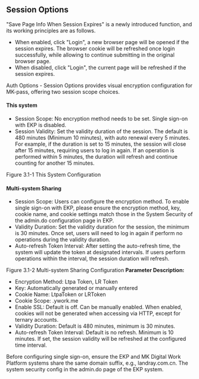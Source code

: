  ## Session Options
"Save Page Info When Session Expires" is a newly introduced function, and its working principles are as follows.
- When enabled, click "Login", a new browser page will be opened if the session expires. The browser cookie will be refreshed once login successfully, while allowing to continue submitting in the original browser page.
- When disabled, click "Login", the current page will be refreshed if the session expires.

Auth Options - Session Options provides visual encryption configuration for MK-pass, offering two session scope choices.

#### This system 
- Session Scope: No encryption method needs to be set. Single sign-on with EKP is disabled.
- Session Validity: Set the validity duration of the session. The default is 480 minutes (Minimum 10 minutes), with auto renewal every 5 minutes. For example, if the duration is set to 15 minutes, the session will close after 15 minutes, requiring users to log in again. If an operation is performed within 5 minutes, the duration will refresh and continue counting for another 15 minutes.

Figure 3.1-1 This System Configuration

#### Multi-system Sharing
- Session Scope: Users can configure the encryption method. To enable single sign-on with EKP, please ensure the encryption method, key, cookie name, and cookie settings match those in the System Security of the admin.do configuration page in EKP.
- Validity Duration: Set the validity duration for the session, the minimum is 30 minutes. Once set, users will need to log in again if perform no operations during the validity duration.
- Auto-refresh Token Interval: After setting the auto-refresh time, the system will update the token at designated intervals. If users perform operations within the interval, the session duration will refresh.

Figure 3.1-2 Multi-system Sharing Configuration
**Parameter Description:**
- Encryption Method: Ltpa Token, LR Token
- Key: Automatically generated or manually entered  
- Cookie Name: LtpaToken or LRToken
- Cookie Scope: .ywork.me
- Enable SSL: Default is off. Can be manually enabled. When enabled, cookies will not be generated when accessing via HTTP, except for ternary accounts.
- Validity Duration: Default is 480 minutes, minimum is 30 minutes.
- Auto-refresh Token Interval: Default is no refresh. Minimum is 10 minutes. If set, the session validity will be refreshed at the configured time interval.

Before configuring single sign-on, ensure the EKP and MK Digital Work Platform systems share the same domain suffix, e.g., landray.com.cn.
The system security config in the admin.do page of the EKP system.


